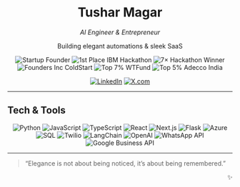<div align="center">
  <h1>Tushar Magar</h1>
  <p><em>AI Engineer & Entrepreneur</em></p>
  <p>Building elegant automations & sleek SaaS</p>
  <p>
    <img src="https://img.shields.io/badge/👨‍💼-Startup%20Founder-FFB6C1?style=for-the-badge" alt="Startup Founder"/>
    <img src="https://img.shields.io/badge/🥇-1st%20Place%20IBM%20TechXchange%20Hackathon%202024-C3B1E1?style=for-the-badge&logo=ibm&logoColor=white" alt="1st Place IBM Hackathon"/>
    <img src="https://img.shields.io/badge/🏆-7×%20Hackathon%20Winner-77DD77?style=for-the-badge" alt="7× Hackathon Winner"/>
    <img src="https://img.shields.io/badge/🚀-Founders%20Inc%20ColdStart-FFB347?style=for-the-badge" alt="Founders Inc ColdStart"/>
    <img src="https://img.shields.io/badge/🎯-Top%207%25%20Applicants%20to%20WTFund-AEC6CF?style=for-the-badge" alt="Top 7% WTFund"/>
    <img src="https://img.shields.io/badge/🎖️-Top%205%25%20India%20Adecco%20CEO%20for%20a%20Month-FDFD96?style=for-the-badge" alt="Top 5% Adecco India"/>
  </p>
  <p>
    <a href="https://linkedin.com/in/tushar-magar"><img src="https://img.shields.io/badge/LinkedIn-Connect-8DA7BE?style=for-the-badge&logo=linkedin&logoColor=white" alt="LinkedIn"/></a>
    <a href="https://x.com/tusharmagar"><img src="https://img.shields.io/badge/X-@tusharmagar-D3D3D3?style=for-the-badge&logo=x&logoColor=black" alt="X.com"/></a>
  </p>
</div>

---

## Tech & Tools

<p align="center">
  <img src="https://img.shields.io/badge/Python-77DD77?style=for-the-badge&logo=python&logoColor=white" alt="Python"/>
  <img src="https://img.shields.io/badge/JavaScript-FDFD96?style=for-the-badge&logo=javascript&logoColor=black" alt="JavaScript"/>
  <img src="https://img.shields.io/badge/TypeScript-A2D2FF?style=for-the-badge&logo=typescript&logoColor=white" alt="TypeScript"/>
  <img src="https://img.shields.io/badge/React-C3B1E1?style=for-the-badge&logo=react&logoColor=black" alt="React"/>
  <img src="https://img.shields.io/badge/Next.js-D3D3D3?style=for-the-badge&logo=nextdotjs&logoColor=black" alt="Next.js"/>
  <img src="https://img.shields.io/badge/Flask-FFB6C1?style=for-the-badge&logo=flask&logoColor=black" alt="Flask"/>
  <img src="https://img.shields.io/badge/Azure-AEC6CF?style=for-the-badge&logo=azure&logoColor=white" alt="Azure"/>
  <img src="https://img.shields.io/badge/SQL-E6E6FA?style=for-the-badge&logo=sqlite&logoColor=black" alt="SQL"/>
  <img src="https://img.shields.io/badge/Twilio-FF6961?style=for-the-badge&logo=twilio&logoColor=white" alt="Twilio"/>
  <img src="https://img.shields.io/badge/LangChain-B5EAD7?style=for-the-badge&logo=langchain&logoColor=black" alt="LangChain"/>
  <img src="https://img.shields.io/badge/OpenAI-FFC5E5?style=for-the-badge&logo=openai&logoColor=black" alt="OpenAI"/>
  <img src="https://img.shields.io/badge/WhatsApp%20API-DFF7DF?style=for-the-badge&logo=whatsapp&logoColor=black" alt="WhatsApp API"/>
  <img src="https://img.shields.io/badge/Google%20Business%20API-EDE5FF?style=for-the-badge&logo=googlebusiness&logoColor=black" alt="Google Business API"/>
</p>

---

> “Elegance is not about being noticed, it’s about being remembered.”  

<div align="right">✨</div>
